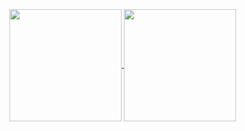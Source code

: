 <a href="https://github.com/Francesco-Rapetti/github-readme-stats">
  <img height=200 align="center" src="https://github-readme-stats.vercel.app/api?username=Francesco-Rapetti&theme=dark" />
</a>
<a href="https://github.com/Francesco-Rapetti/convoychat">
  <img height=200 align="center" src="https://github-readme-stats.vercel.app/api/top-langs?username=Francesco-Rapetti&layout=compact&langs_count=8&card_width=320&theme=dark" />
</a>
